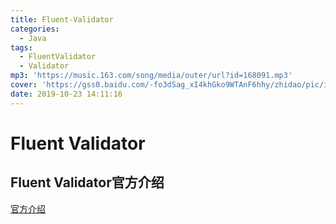 ```yaml
---
title: Fluent-Validator
categories:
  - Java
tags:
  - FluentValidator
  - Validator
mp3: 'https://music.163.com/song/media/outer/url?id=168091.mp3'
cover: 'https://gss0.baidu.com/-fo3dSag_xI4khGko9WTAnF6hhy/zhidao/pic/item/622762d0f703918f6e7956a5533d269759eec431.jpg'
date: 2019-10-23 14:11:16
---
```


# Fluent Validator
## Fluent Validator官方介绍
[官方介绍](http://neoremind.com/2016/02/java%E7%9A%84%E4%B8%9A%E5%8A%A1%E9%80%BB%E8%BE%91%E9%AA%8C%E8%AF%81%E6%A1%86%E6%9E%B6fluent-validator/)
